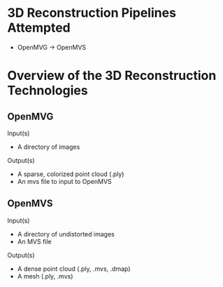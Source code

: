 # 3D Reconstruction Pipelines Attempted
* OpenMVG -> OpenMVS

# Overview of the 3D Reconstruction Technologies
## OpenMVG
Input(s)
* A directory of images

Output(s)
* A sparse, colorized point cloud (.ply)
* An mvs file to input to OpenMVS
## OpenMVS
Input(s)
* A directory of undistorted images
* An MVS file

Output(s)
* A dense point cloud (.ply, .mvs, .dmap)
* A mesh (.ply, .mvs)